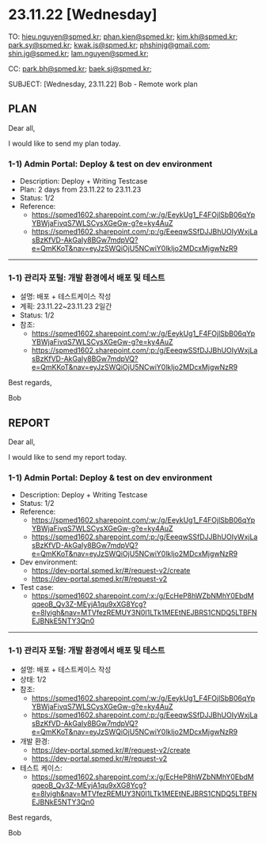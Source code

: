 # 23.11.22 [Wednesday]

TO: hieu.nguyen@spmed.kr; phan.kien@spmed.kr; kim.kh@spmed.kr; park.sy@spmed.kr; kwak.js@spmed.kr; phshinjg@gmail.com; shin.jg@spmed.kr; lam.nguyen@spmed.kr;

CC: park.bh@spmed.kr; baek.sj@spmed.kr;

SUBJECT: [Wednesday, 23.11.22] Bob - Remote work plan

## PLAN

Dear all,

I would like to send my plan today.

### 1-1) Admin Portal: Deploy & test on dev environment

- Description: Deploy + Writing Testcase
- Plan: 2 days from 23.11.22 to 23.11.23
- Status: 1/2
- Reference:
  - https://spmed1602.sharepoint.com/:w:/g/EeykUg1_F4FOjlSbB06qYpYBWjaFivqS7WLSCysXGeGw-g?e=ky4AuZ
  - https://spmed1602.sharepoint.com/:p:/g/EeeqwSSfDJJBhUOIyWxjLasBzKfVD-AkGaIy8BGw7mdpVQ?e=QmKKoT&nav=eyJzSWQiOjU5NCwiY0lkIjo2MDcxMjgwNzR9

---

### 1-1) 관리자 포털: 개발 환경에서 배포 및 테스트

- 설명: 배포 + 테스트케이스 작성
- 계획: 23.11.22~23.11.23 2일간
- Status: 1/2
- 참조:
  - https://spmed1602.sharepoint.com/:w:/g/EeykUg1_F4FOjlSbB06qYpYBWjaFivqS7WLSCysXGeGw-g?e=ky4AuZ
  - https://spmed1602.sharepoint.com/:p:/g/EeeqwSSfDJJBhUOIyWxjLasBzKfVD-AkGaIy8BGw7mdpVQ?e=QmKKoT&nav=eyJzSWQiOjU5NCwiY0lkIjo2MDcxMjgwNzR9

Best regards,

Bob

## REPORT

Dear all,

I would like to send my report today.

### 1-1) Admin Portal: Deploy & test on dev environment

- Description: Deploy + Writing Testcase
- Status: 1/2
- Reference:
  - https://spmed1602.sharepoint.com/:w:/g/EeykUg1_F4FOjlSbB06qYpYBWjaFivqS7WLSCysXGeGw-g?e=ky4AuZ
  - https://spmed1602.sharepoint.com/:p:/g/EeeqwSSfDJJBhUOIyWxjLasBzKfVD-AkGaIy8BGw7mdpVQ?e=QmKKoT&nav=eyJzSWQiOjU5NCwiY0lkIjo2MDcxMjgwNzR9
- Dev environment:
  - https://dev-portal.spmed.kr/#/request-v2/create
  - https://dev-portal.spmed.kr/#/request-v2
- Test case:
  - https://spmed1602.sharepoint.com/:x:/g/EcHeP8hWZbNMhY0EbdMqqeoB_Qv3Z-MEyjA1qu9xXG8Ycg?e=8lyigh&nav=MTVfezREMUY3N0I1LTk1MEEtNEJBRS1CNDQ5LTBFNEJBNkE5NTY3Qn0

---

### 1-1) 관리자 포털: 개발 환경에서 배포 및 테스트

- 설명: 배포 + 테스트케이스 작성
- 상태: 1/2
- 참조:
  - https://spmed1602.sharepoint.com/:w:/g/EeykUg1_F4FOjlSbB06qYpYBWjaFivqS7WLSCysXGeGw-g?e=ky4AuZ
  - https://spmed1602.sharepoint.com/:p:/g/EeeqwSSfDJJBhUOIyWxjLasBzKfVD-AkGaIy8BGw7mdpVQ?e=QmKKoT&nav=eyJzSWQiOjU5NCwiY0lkIjo2MDcxMjgwNzR9
- 개발 환경:
  - https://dev-portal.spmed.kr/#/request-v2/create
  - https://dev-portal.spmed.kr/#/request-v2
- 테스트 케이스:
  - https://spmed1602.sharepoint.com/:x:/g/EcHeP8hWZbNMhY0EbdMqqeoB_Qv3Z-MEyjA1qu9xXG8Ycg?e=8lyigh&nav=MTVfezREMUY3N0I1LTk1MEEtNEJBRS1CNDQ5LTBFNEJBNkE5NTY3Qn0

Best regards,

Bob
